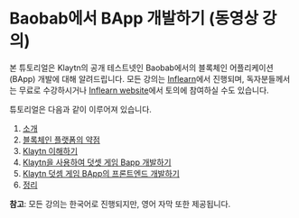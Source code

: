 # Baobab에서 BApp 개발하기 \(동영상 강의\)

본 튜토리얼은 Klaytn의 공개 테스트넷인 Baobab에서의 블록체인 어플리케이션\(BApp\) 개발에 대해 알려드립니다. 모든 강의는 [Inflearn](https://www.inflearn.com/course/%ED%81%B4%EB%A0%88%EC%9D%B4%ED%8A%BC)에서 진행되며, 독자분들께서는 무료로 수강하시거나 [Inflearn website](https://www.inflearn.com/course/%ED%81%B4%EB%A0%88%EC%9D%B4%ED%8A%BC)에서 토의에 참여하실 수도 있습니다.

튜토리얼은 다음과 같이 이루어져 있습니다.

1. [소개](1.-introduction.md)
2. [블록체인 플랫폼의 약점](2.-weakness-of-blockchain-platform.md)
3. [Klaytn 이해하기](3.-understanding-klaytn.md)
4. [Klaytn을 사용하여 덧셋 게임 Bapp 개발하기](4.-developing-an-addition-game-with-klaytn-tools.md)
5. [Klaytn 덧셈 게임 BApp의 프론트엔드 개발하기](5.-front-end-for-klaytn-addition-game-development.md)
6. [정리](6.-summary.md)

**참고**: 모든 강의는 한국어로 진행되지만, 영어 자막 또한 제공됩니다.

